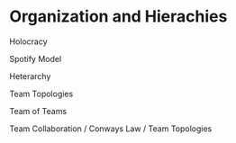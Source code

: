 # Organization and Hierachies

Holocracy

Spotify Model

Heterarchy

Team Topologies

Team of Teams

Team Collaboration / Conways Law / Team Topologies
